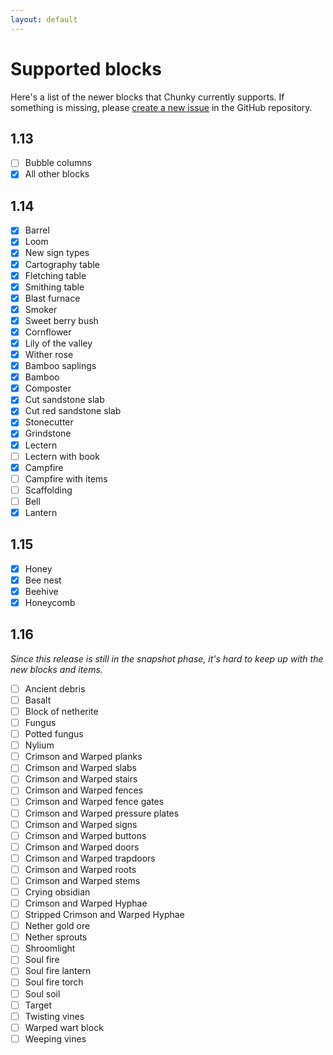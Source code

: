 ```yaml
---
layout: default
---
```


# Supported blocks

Here's a list of the newer blocks that Chunky currently supports. If something is missing, please [create a new issue](https://github.com/leMaik/chunky/issues) in the GitHub repository.

## 1.13

- [ ] Bubble columns
- [x] All other blocks

## 1.14

- [x] Barrel
- [x] Loom
- [x] New sign types
- [x] Cartography table
- [x] Fletching table
- [x] Smithing table
- [x] Blast furnace
- [x] Smoker
- [x] Sweet berry bush
- [x] Cornflower
- [x] Lily of the valley
- [x] Wither rose
- [x] Bamboo saplings
- [x] Bamboo
- [x] Composter
- [x] Cut sandstone slab
- [x] Cut red sandstone slab
- [x] Stonecutter
- [x] Grindstone
- [x] Lectern
- [ ] Lectern with book
- [x] Campfire
- [ ] Campfire with items
- [ ] Scaffolding
- [ ] Bell
- [x] Lantern

## 1.15

- [x] Honey
- [x] Bee nest
- [x] Beehive
- [x] Honeycomb

## 1.16

_Since this release is still in the snapshot phase, it's hard to keep up with the new blocks and items._

- [ ] Ancient debris
- [ ] Basalt
- [ ] Block of netherite
- [ ] Fungus
- [ ] Potted fungus
- [ ] Nylium
- [ ] Crimson and Warped planks
- [ ] Crimson and Warped slabs
- [ ] Crimson and Warped stairs
- [ ] Crimson and Warped fences
- [ ] Crimson and Warped fence gates
- [ ] Crimson and Warped pressure plates
- [ ] Crimson and Warped signs
- [ ] Crimson and Warped buttons
- [ ] Crimson and Warped doors
- [ ] Crimson and Warped trapdoors
- [ ] Crimson and Warped roots
- [ ] Crimson and Warped stems
- [ ] Crying obsidian
- [ ] Crimson and Warped Hyphae
- [ ] Stripped Crimson and Warped Hyphae
- [ ] Nether gold ore
- [ ] Nether sprouts
- [ ] Shroomlight
- [ ] Soul fire
- [ ] Soul fire lantern
- [ ] Soul fire torch
- [ ] Soul soil
- [ ] Target
- [ ] Twisting vines
- [ ] Warped wart block
- [ ] Weeping vines

